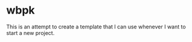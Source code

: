 # wbpk

This is an attempt to create a template that I can use whenever I want to start a new project. 
